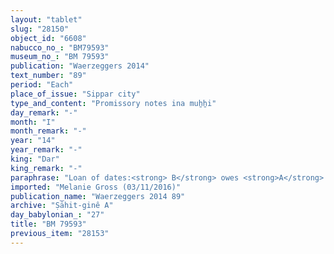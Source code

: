 ```yaml
---
layout: "tablet"
slug: "28150"
object_id: "6608"
nabucco_no_: "BM79593"
museum_no_: "BM 79593"
publication: "Waerzeggers 2014"
text_number: "89"
period: "Each"
place_of_issue: "Sippar city"
type_and_content: "Promissory notes ina muẖẖi"
day_remark: "-"
month: "I"
month_remark: "-"
year: "14"
year_remark: "-"
king: "Dar"
king_remark: "-"
paraphrase: "Loan of dates:<strong> B</strong> owes <strong>A</strong> 4 kor (720 l) of dates. He will give barley according to (<em>ak&icirc;</em>) the exchange rate of dates (<em>&scaron;up&ecirc;ltu &scaron;a suluppi</em>) in Ayyār (II) on the quay of Sippar (<em>Kār-Sippar</em>). 4 witnesses (including Marduk-&scaron;umu-ibni, father of Nab&ucirc;-zēru-iqī&scaron;a, and [&hellip;]-nādin-ahi, son of Marduk-&scaron;umu-ibni from the Isinnāya family) and the scribe.<br /> &nbsp;<br /> <strong>A</strong> = Marduk-rēmanni/Bēl-uballiṭ//Ṣāhit-gin&ecirc;; <strong>B</strong> = &Scaron;ama&scaron;-kāṣir/Kīnāya// Isinnāya; Scribe = Bēl-iddin//&Scaron;arru-araz&ucirc;<br /> &nbsp;"
imported: "Melanie Gross (03/11/2016)"
publication_name: "Waerzeggers 2014 89"
archive: "Ṣāhit-ginê A"
day_babylonian_: "27"
title: "BM 79593"
previous_item: "28153"
---
```

